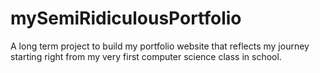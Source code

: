 # mySemiRidiculousPortfolio
A long term project to build my portfolio website that reflects my journey starting right from my very first computer science class in school.
